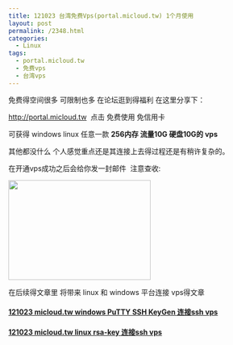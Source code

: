 ```yaml
---
title: 121023 台湾免费Vps(portal.micloud.tw) 1个月使用
layout: post
permalink: /2348.html
categories:
  - Linux
tags:
  - portal.micloud.tw
  - 免费vps
  - 台湾vps
---
```

免费得空间很多 可限制也多 在论坛逛到得福利 在这里分享下：

http://portal.micloud.tw  点击 免费使用 免信用卡

可获得 windows linux 任意一款 **256内存 流量10G 硬盘10G的 vps**

其他都没什么 个人感觉重点还是其连接上去得过程还是有稍许复杂的。

在开通vps成功之后会给你发一封邮件  注意查收:

[<img class="aligncenter size-full wp-image-2349" title="2" src="http://www.80aj.com/wp-content/uploads/2012/10/2.jpg" alt="" width="282" height="198" />][1]

在后续得文章里 将带来 linux 和 windows 平台连接 vps得文章

#### [121023 micloud.tw windows PuTTY SSH KeyGen 连接ssh vps][2]

#### [121023 micloud.tw linux rsa-key 连接ssh vps][3]

&nbsp;

 [1]: http://www.80aj.com/wp-content/uploads/2012/10/2.jpg
 [2]: http://www.80aj.com/2352.html
 [3]: http://www.80aj.com/2350.html